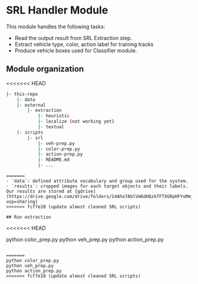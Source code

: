# SRL Handler Module

This module handles the following tasks:

- Read the output result from SRL Extraction step.
- Extract vehicle type, color, action label for training tracks
- Produce vehicle boxes used for Classifier module.

## Module organization

<<<<<<< HEAD
```bash
|- this-repo
    |- data
    |- external
        |- extraction
            |- heuristic
            |- localize (not working yet)
            |- textual
    |- scripts
        |- srl
            |- veh-prep.py
            |- color-prep.py
            |- action-prep.py
            |- README.md
            |- ...
```

```
=======
- `data`: defined attribute vocabulary and group used for the system.
- `results`: cropped images for each target objects and their labels. Our results are stored at [gdrive](https://drive.google.com/drive/folders/14Aho7AblVm6dHQzkTFTXGRpHFYuMmjNi?usp=sharing)
>>>>>>> fcf7e10 (update almost cleaned SRL scripts)

## Run extraction

```
<<<<<<< HEAD

python color_prep.py
python veh_prep.py
python action_prep.py

```

=======
python color_prep.py
python veh_prep.py
python action_prep.py
>>>>>>> fcf7e10 (update almost cleaned SRL scripts)
```
